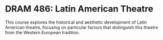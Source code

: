 # DRAM 486: Latin American Theatre

This course explores the historical and aesthetic development of Latin American theatre, focusing on particular factors that distinguish this theatre from the Western European tradition.